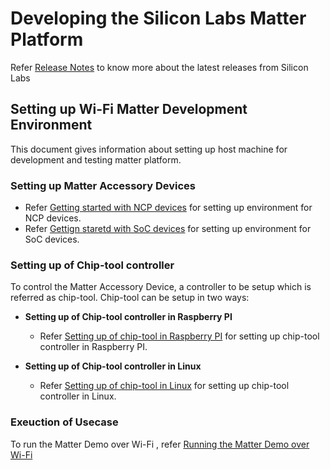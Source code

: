 # **Developing the Silicon Labs Matter Platform**
Refer [Release Notes](https://github.com/SiliconLabs/matter_extension/releases/tag/v2.1.1) to know more about the latest releases from Silicon Labs

## **Setting up Wi-Fi Matter Development Environment**
This document gives information about setting up host machine for development and testing matter platform.

### Setting up Matter Accessory Devices
- Refer [Getting started with NCP devices](./getting-started-efx32-ncp) for setting up environment for NCP devices.
- Refer [Gettign staretd with SoC devices](./getting-started-with-soc) for setting up environment for SoC devices.

### Setting up of Chip-tool controller
To control the Matter Accessory Device, a controller to be setup which is referred as chip-tool.
Chip-tool can be setup in two ways:

   - **Setting up of Chip-tool controller in Raspberry PI**
     - Refer [Setting up of chip-tool in Raspberry PI](./build-pi-env) for setting up chip-tool controller in Raspberry PI.

   - **Setting up of Chip-tool controller in Linux**
     - Refer [Setting up of chip-tool in Linux](./build-chip-env) for setting up chip-tool controller in Linux.

### Exeuction of Usecase
To run the Matter Demo over Wi-Fi , refer [Running the Matter Demo over Wi-Fi](./run-matter-demo)